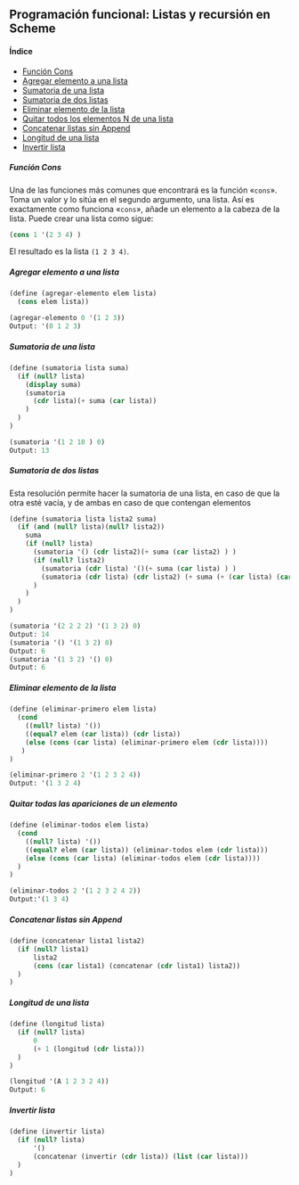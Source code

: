 ## Programación funcional: Listas y recursión en Scheme

#### Índice
- [Función Cons](#función-cons)
- [Agregar elemento a una lista](#agregar-elemento-a-una-lista)
- [Sumatoria de una lista](#sumatoria-de-una-lista)
- [Sumatoria de dos listas](#sumatoria-de-dos-listas)
- [Eliminar elemento de la lista](#eliminar-elemento-de-la-lista)
- [Quitar todos los elementos N de una lista](#quitar-todas-las-apariciones-de-un-elemento)
- [Concatenar listas sin Append](#concatenar-listas-sin-append)
- [Longitud de una lista](#longitud-de-una-lista)
- [Invertir lista](#invertir-lista)

##### Función Cons
Una de las funciones más comunes que encontrará es la función «`cons`». Toma un valor y lo sitúa en el segundo argumento, una lista.
Así es exactamente como funciona «`cons`», añade un elemento a la cabeza de la lista. Puede crear una lista como sigue:

```scheme
(cons 1 '(2 3 4) )
```
El resultado es la lista `(1 2 3 4)`.


##### Agregar elemento a una lista
```scheme
(define (agregar-elemento elem lista)
  (cons elem lista))
```
```scheme
(agregar-elemento 0 '(1 2 3))
Output: '(0 1 2 3)
```

##### Sumatoria de una lista
```scheme
(define (sumatoria lista suma) 
  (if (null? lista) 
    (display suma) 
    (sumatoria  
      (cdr lista)(+ suma (car lista)) 
    ) 
  ) 
)
```
```scheme
(sumatoria '(1 2 10 ) 0) 
Output: 13
```

##### Sumatoria de dos listas
Esta resolución permite hacer la sumatoria de una lista, en caso de que la otra esté vacía, y de ambas en caso de que contengan elementos
```scheme
(define (sumatoria lista lista2 suma) 
  (if (and (null? lista)(null? lista2))
    suma
    (if (null? lista)
      (sumatoria '() (cdr lista2)(+ suma (car lista2) ) )
      (if (null? lista2)
        (sumatoria (cdr lista) '()(+ suma (car lista) ) )
        (sumatoria (cdr lista) (cdr lista2) (+ suma (+ (car lista) (car lista2))))
      )
    )
  )
)
```
```scheme
(sumatoria '(2 2 2 2) '(1 3 2) 0)
Output: 14
(sumatoria '() '(1 3 2) 0)
Output: 6
(sumatoria '(1 3 2) '() 0)
Output: 6
```
##### Eliminar elemento de la lista
```scheme
(define (eliminar-primero elem lista)
  (cond
    ((null? lista) '())                   
    ((equal? elem (car lista)) (cdr lista)) 
    (else (cons (car lista) (eliminar-primero elem (cdr lista))))
   )
)
```
```scheme
(eliminar-primero 2 '(1 2 3 2 4))
Output: '(1 3 2 4)
```

##### Quitar todas las apariciones de un elemento
```scheme
(define (eliminar-todos elem lista)
  (cond
    ((null? lista) '())                   
    ((equal? elem (car lista)) (eliminar-todos elem (cdr lista))) 
    (else (cons (car lista) (eliminar-todos elem (cdr lista))))
  )
) 
```
```scheme
(eliminar-todos 2 '(1 2 3 2 4 2))
Output:'(1 3 4)
```


##### Concatenar listas sin Append
```scheme
(define (concatenar lista1 lista2)
  (if (null? lista1)
      lista2
      (cons (car lista1) (concatenar (cdr lista1) lista2))
  )
)
```
##### Longitud de una lista
```scheme
(define (longitud lista)
  (if (null? lista)
      0
      (+ 1 (longitud (cdr lista)))
  )
)
```
```scheme
(longitud '(A 1 2 3 2 4))
Output: 6
```
##### Invertir lista
```scheme
(define (invertir lista)
  (if (null? lista)
      '()
      (concatenar (invertir (cdr lista)) (list (car lista)))
  )
)
```
